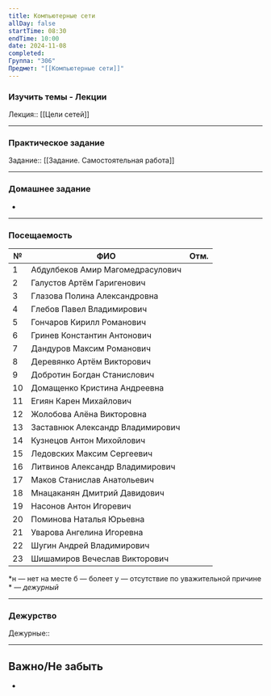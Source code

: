 ```yaml
---
title: Компьютерные сети
allDay: false
startTime: 08:30
endTime: 10:00
date: 2024-11-08
completed: 
Группа: "306"
Предмет: "[[Компьютерные сети]]"
---
```

### Изучить темы - Лекции

Лекция:: [[Цели сетей]]

---
### Практическое задание

Задание:: [[Задание. Самостоятельная работа]]

---
### Домашнее задание

- 

---
### Посещаемость

| №   | ФИО                              | Отм. |
| --- | -------------------------------- | :--: |
| 1   | Абдулбеков Амир Магомедрасулович |      |
| 2   | Галустов Артём Гаригенович       |      |
| 3   | Глазова Полина Александровна     |      |
| 4   | Глебов Павел Владимирович        |      |
| 5   | Гончаров Кирилл Романович        |      |
| 6   | Гринев Константин Антонович      |      |
| 7   | Дандуров Максим Романович        |      |
| 8   | Деревянко Артём Викторович       |      |
| 9   | Добротин Богдан Станислович      |      |
| 10  | Домащенко Кристина Андреевна     |      |
| 11  | Егиян Карен Михайлович           |      |
| 12  | Жолобова Алёна Викторовна        |      |
| 13  | Заставнюк Александр Владимирович |      |
| 14  | Кузнецов Антон Михойлович        |      |
| 15  | Ледовских Максим Сергеевич       |      |
| 16  | Литвинов Александр Владимирович  |      |
| 17  | Маков Станислав Анатольевич      |      |
| 18  | Мнацаканян Дмитрий Давидович     |      |
| 19  | Насонов Антон Игоревич           |      |
| 20  | Поминова Наталья Юрьевна         |      |
| 21  | Уварова Ангелина Игоревна        |      |
| 22  | Шугин Андрей Владимирович        |      |
| 23  | Шишамиров Вечеслав Викторович    |      |
*н — нет на месте
б — болеет
у — отсутствие по уважительной причине
\* — *дежурный*

---
### Дежурство

Дежурные:: 

---
## Важно/Не забыть

- 